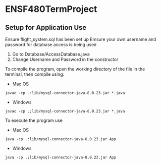 # ENSF480TermProject

## Setup for Application Use
Ensure flight_system.sql has been set up
Emsure your own username and password for database access is being used
1. Go to Database/AccessDatabase.java
2. Change Username and Password in the constructor

To compile the program, open the working directory of the file in the terminal, then compile using:
* Mac OS
```
javac -cp .:lib/mysql-connector-java-8.0.23.jar *.java
```

* Windows
```
javac -cp .;lib/mysql-connector-java-8.0.23.jar *.java
```
To execute the program use

* Mac OS
```
java -cp .:lib/mysql-connector-java-8.0.23.jar App
```
* Windows
```
java -cp .;lib/mysql-connector-java-8.0.23.jar App
```